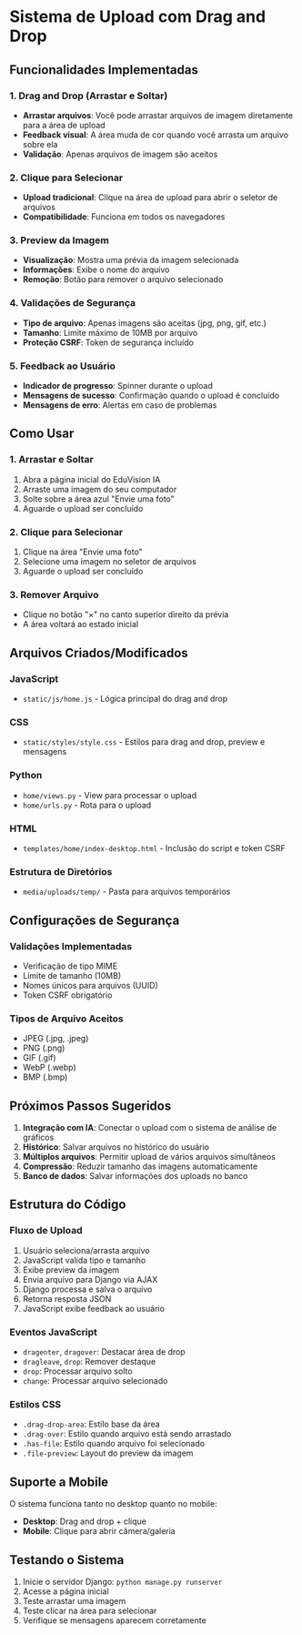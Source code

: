 # Sistema de Upload com Drag and Drop

## Funcionalidades Implementadas

### 1. Drag and Drop (Arrastar e Soltar)
- **Arrastar arquivos**: Você pode arrastar arquivos de imagem diretamente para a área de upload
- **Feedback visual**: A área muda de cor quando você arrasta um arquivo sobre ela
- **Validação**: Apenas arquivos de imagem são aceitos

### 2. Clique para Selecionar
- **Upload tradicional**: Clique na área de upload para abrir o seletor de arquivos
- **Compatibilidade**: Funciona em todos os navegadores

### 3. Preview da Imagem
- **Visualização**: Mostra uma prévia da imagem selecionada
- **Informações**: Exibe o nome do arquivo
- **Remoção**: Botão para remover o arquivo selecionado

### 4. Validações de Segurança
- **Tipo de arquivo**: Apenas imagens são aceitas (jpg, png, gif, etc.)
- **Tamanho**: Limite máximo de 10MB por arquivo
- **Proteção CSRF**: Token de segurança incluído

### 5. Feedback ao Usuário
- **Indicador de progresso**: Spinner durante o upload
- **Mensagens de sucesso**: Confirmação quando o upload é concluído
- **Mensagens de erro**: Alertas em caso de problemas

## Como Usar

### 1. Arrastar e Soltar
1. Abra a página inicial do EduVision IA
2. Arraste uma imagem do seu computador
3. Solte sobre a área azul "Envie uma foto"
4. Aguarde o upload ser concluído

### 2. Clique para Selecionar
1. Clique na área "Envie uma foto"
2. Selecione uma imagem no seletor de arquivos
3. Aguarde o upload ser concluído

### 3. Remover Arquivo
- Clique no botão "×" no canto superior direito da prévia
- A área voltará ao estado inicial

## Arquivos Criados/Modificados

### JavaScript
- `static/js/home.js` - Lógica principal do drag and drop

### CSS
- `static/styles/style.css` - Estilos para drag and drop, preview e mensagens

### Python
- `home/views.py` - View para processar o upload
- `home/urls.py` - Rota para o upload

### HTML
- `templates/home/index-desktop.html` - Inclusão do script e token CSRF

### Estrutura de Diretórios
- `media/uploads/temp/` - Pasta para arquivos temporários

## Configurações de Segurança

### Validações Implementadas
- Verificação de tipo MIME
- Limite de tamanho (10MB)
- Nomes únicos para arquivos (UUID)
- Token CSRF obrigatório

### Tipos de Arquivo Aceitos
- JPEG (.jpg, .jpeg)
- PNG (.png)
- GIF (.gif)
- WebP (.webp)
- BMP (.bmp)

## Próximos Passos Sugeridos

1. **Integração com IA**: Conectar o upload com o sistema de análise de gráficos
2. **Histórico**: Salvar arquivos no histórico do usuário
3. **Múltiplos arquivos**: Permitir upload de vários arquivos simultâneos
4. **Compressão**: Reduzir tamanho das imagens automaticamente
5. **Banco de dados**: Salvar informações dos uploads no banco

## Estrutura do Código

### Fluxo de Upload
1. Usuário seleciona/arrasta arquivo
2. JavaScript valida tipo e tamanho
3. Exibe preview da imagem
4. Envia arquivo para Django via AJAX
5. Django processa e salva o arquivo
6. Retorna resposta JSON
7. JavaScript exibe feedback ao usuário

### Eventos JavaScript
- `dragenter`, `dragover`: Destacar área de drop
- `dragleave`, `drop`: Remover destaque
- `drop`: Processar arquivo solto
- `change`: Processar arquivo selecionado

### Estilos CSS
- `.drag-drop-area`: Estilo base da área
- `.drag-over`: Estilo quando arquivo está sendo arrastado
- `.has-file`: Estilo quando arquivo foi selecionado
- `.file-preview`: Layout do preview da imagem

## Suporte a Mobile

O sistema funciona tanto no desktop quanto no mobile:
- **Desktop**: Drag and drop + clique
- **Mobile**: Clique para abrir câmera/galeria

## Testando o Sistema

1. Inicie o servidor Django: `python manage.py runserver`
2. Acesse a página inicial
3. Teste arrastar uma imagem
4. Teste clicar na área para selecionar
5. Verifique se mensagens aparecem corretamente